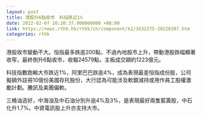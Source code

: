```yaml
---
layout: post
title: 港股升6點收市　科指跌近1%
date: 2022-02-07 16:20:37.000000000 +08:00
link: https://news.rthk.hk/rthk/ch/component/k2/1632375-20220207.htm
categories: rthk
---
```


港股收市變動不大。恒指最多跌逾200點，不過內地股市上升，帶動港股跌幅顯著收窄，最終倒升6點收市，收報24579點，主板成交額約1223億元。

科技指數跑輸大市跌近1%，阿里巴巴跌逾4%，成為表現最差恒指成份股，公司擬額外註冊10億份美國存托股份，大行認為可能涉及軟銀減持或用作員工股權激勵計劃。騰訊及美團偏軟。

三桶油造好，中海油及中石油分別升逾4%及3%，是表現最好兩隻藍籌股，中石化升1.7%。中資電訊股上升亦支持大市。
